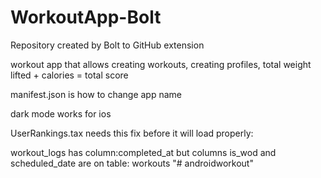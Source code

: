 # WorkoutApp-Bolt
Repository created by Bolt to GitHub extension

workout app that allows creating workouts, creating profiles, total weight lifted + calories = total score


manifest.json is how to change app name

dark mode works for ios

UserRankings.tax needs this fix before it will load properly:

workout_logs has column:completed_at but columns is_wod and scheduled_date are on table: workouts
"# androidworkout" 
